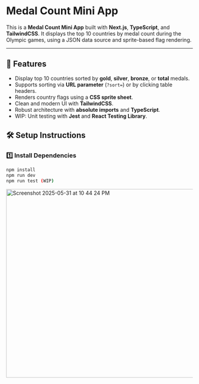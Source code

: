 # Medal Count Mini App

This is a **Medal Count Mini App** built with **Next.js**, **TypeScript**, and **TailwindCSS**. It displays the top 10 countries by medal count during the Olympic games, using a JSON data source and sprite-based flag rendering.

---

## 🚀 Features

- Display top 10 countries sorted by **gold**, **silver**, **bronze**, or **total** medals.
- Supports sorting via **URL parameter** (`?sort=`) or by clicking table headers.
- Renders country flags using a **CSS sprite sheet**.
- Clean and modern UI with **TailwindCSS**.
- Robust architecture with **absolute imports** and **TypeScript**.
- WIP: Unit testing with **Jest** and **React Testing Library**.

## 🛠️ Setup Instructions

### 1️⃣ Install Dependencies

```bash
npm install
npm run dev
npm run test (WIP)

```
<img width="510" alt="Screenshot 2025-05-31 at 10 44 24 PM" src="https://github.com/user-attachments/assets/b5374ffe-77a8-41a4-bf71-3afa1230578b" />





